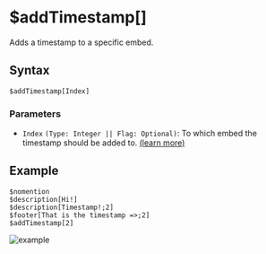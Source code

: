 # $addTimestamp[]
Adds a timestamp to a specific embed.

## Syntax
```
$addTimestamp[Index]
```

### Parameters
- `Index` `(Type: Integer || Flag: Optional)`: To which embed the timestamp should be added to. [(learn more)](../resources/embedIndexes.md)

## Example
```
$nomention
$description[Hi!]
$description[Timestamp!;2]
$footer[That is the timestamp =>;2]
$addTimestamp[2]
```
![example](https://user-images.githubusercontent.com/113303649/211189667-92fc90ff-0cca-4963-a649-8b39508d0968.png)
